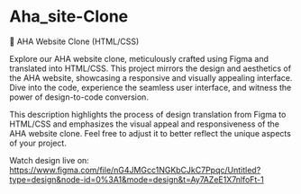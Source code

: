 # Aha_site-Clone

🌟 AHA Website Clone (HTML/CSS)

Explore our AHA website clone, meticulously crafted using Figma and translated into HTML/CSS. This project mirrors the design and aesthetics of the AHA website, showcasing a responsive and visually appealing interface. Dive into the code, experience the seamless user interface, and witness the power of design-to-code conversion.

This description highlights the process of design translation from Figma to HTML/CSS and emphasizes the visual appeal and responsiveness of the AHA website clone. Feel free to adjust it to better reflect the unique aspects of your project.

Watch design live on: https://www.figma.com/file/nG4JMGcc1NGKbCJkC7Ppqc/Untitled?type=design&node-id=0%3A1&mode=design&t=Ay7AZeE1X7nlfoFt-1

